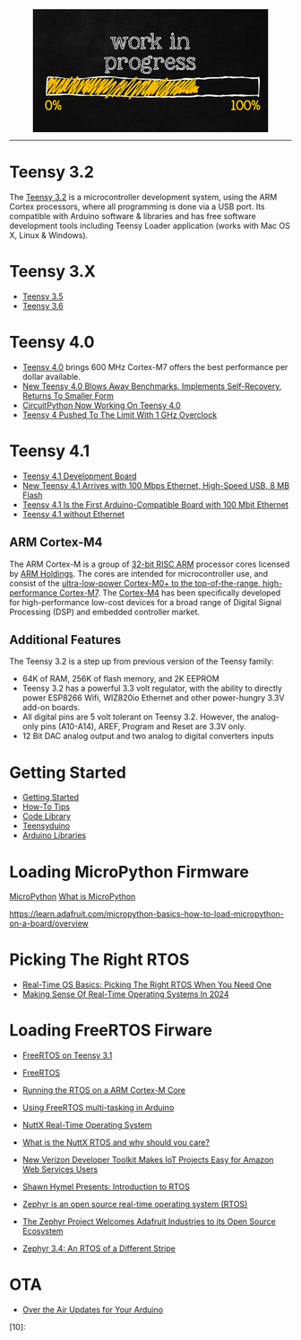 <!--
Maintainer:   jeffskinnerbox@yahoo.com / www.jeffskinnerbox.me
Version:      0.0.0
-->


<div align="center">
<img src="https://raw.githubusercontent.com/jeffskinnerbox/blog/main/content/images/banners-bkgrds/work-in-progress.jpg" title="These materials require additional work and are not ready for general use." align="center" width=420px height=219px>
</div>


---------------



# Teensy 3.2

The [Teensy 3.2][06] is a microcontroller development system,
using the ARM Cortex processors,
where all programming is done via a USB port.
Its compatible with Arduino software & libraries and has
free software development tools including Teensy Loader application
(works with Mac OS X, Linux & Windows).


# Teensy 3.X

* [Teensy 3.5](https://www.sparkfun.com/products/14055?utm_campaign=September+15%2C+2016&utm_source=hs_email&utm_medium=email&utm_content=35839602&_hsenc=p2ANqtz-_u6ZjfDLKRGNuGXIM27xBEjiiruIq3OthnasBlr6PeUld5krSOu7tNKhFFek4XVSRWauD1rvX2vXL29tLTjelNMOj0rg&_hsmi=35839568)
* [Teensy 3.6](https://www.sparkfun.com/products/14057?utm_campaign=September+15%2C+2016&utm_source=hs_email&utm_medium=email&utm_content=35839602&_hsenc=p2ANqtz--YLeNo8yN27XQdXKoYvoc5GLCvJFvVW_Uqy5vjQKlFNHwp5_ETiq7y3BJmyU914Fxa_Jh7cRHpwq__Gw0l-Ci0QGsEjA&_hsmi=35839568)


# Teensy 4.0

* [Teensy 4.0](https://blog.hackster.io/teensy-4-0-brings-600-mhz-cortex-m7-to-the-arduino-world-13d451477918) brings 600 MHz Cortex-M7 offers the best performance per dollar available.
* [New Teensy 4.0 Blows Away Benchmarks, Implements Self-Recovery, Returns To Smaller Form](https://hackaday.com/2019/08/07/new-teensy-4-0-blows-away-benchmarks-implements-self-recovery-returns-to-smaller-form/)
* [CircuitPython Now Working On Teensy 4.0](https://hackaday.com/2020/01/14/circuitpython-now-working-on-teensy-4-0/)
* [Teensy 4 Pushed To The Limit With 1 GHz Overclock](https://hackaday.com/2022/01/02/teensy-4-pushed-to-the-limit-with-1-ghz-overclock/)


# Teensy 4.1

* [Teensy 4.1 Development Board](https://www.pjrc.com/store/teensy41.html)
* [New Teensy 4.1 Arrives with 100 Mbps Ethernet, High-Speed USB, 8 MB Flash](https://hackaday.com/2020/05/11/new-teensy-4-1-arrives-with-100-mbps-ethernet-high-speed-usb-8-mb-flash/)
* [Teensy 4.1 Is the First Arduino-Compatible Board with 100 Mbit Ethernet](https://www.hackster.io/news/teensy-4-1-is-the-first-arduino-compatible-board-with-100-mbit-ethernet-2f4ff34384b6)
* [Teensy 4.1 without Ethernet](https://www.sparkfun.com/products/20359)


## ARM Cortex-M4

The ARM Cortex-M is a group of [32-bit RISC ARM][03] processor cores licensed by [ARM Holdings][02].
The cores are intended for microcontroller use, and consist of
the [ultra-low-power Cortex-M0+ to the top-of-the-range, high-performance Cortex-M7][05].
The [Cortex-M4][04] has been specifically developed for high-performance low-cost devices
for a broad range of Digital Signal Processing (DSP) and embedded controller market.


## Additional Features

The Teensy 3.2 is a step up from previous version of the Teensy family:

* 64K of RAM, 256K of flash memory, and 2K EEPROM
* Teensy 3.2 has a powerful 3.3 volt regulator,
with the ability to directly power ESP8266 Wifi,
WIZ820io Ethernet and other power-hungry 3.3V add-on boards.
* All digital pins are 5 volt tolerant on Teensy 3.2. However,
the analog-only pins (A10-A14), AREF, Program and Reset are 3.3V only.
* 12 Bit DAC analog output and two analog to digital converters inputs


# Getting Started

* [Getting Started](http://www.pjrc.com/teensy/first_use.html)
* [How-To Tips](http://www.pjrc.com/teensy/pins.html)
* [Code Library](http://www.pjrc.com/teensy/usb_debug_only.html)
* [Teensyduino](http://www.pjrc.com/teensy/teensyduino.html)
* [Arduino Libraries](http://www.pjrc.com/teensy/td_libs.html)


# Loading MicroPython Firmware

[MicroPython][01]
[What is MicroPython][02]

<https://learn.adafruit.com/micropython-basics-how-to-load-micropython-on-a-board/overview>


# Picking The Right RTOS

* [Real-Time OS Basics: Picking The Right RTOS When You Need One](https://hackaday.com/2021/02/24/real-time-os-basics-picking-the-right-rtos-when-you-need-one/)
* [Making Sense Of Real-Time Operating Systems In 2024](https://hackaday.com/2024/11/13/making-sense-of-real-time-operating-systems-in-2024/)


# Loading FreeRTOS Firware

* [FreeRTOS on Teensy 3.1](http://rishifranklin.blogspot.com/2014/03/freertos-on-teensy-31.html)
* [FreeRTOS](mavweb.mnsu.edu/hen/lec/FreeRTOS-TaskManagement_p1.pptx)
* [Running the RTOS on a ARM Cortex-M Core](http://www.freertos.org/RTOS-Cortex-M3-M4.html)
* [Using FreeRTOS multi-tasking in Arduino](https://www.hackster.io/feilipu/using-freertos-multi-tasking-in-arduino-ebc3cc)
* [NuttX Real-Time Operating System](http://www.nuttx.org/)
* [What is the NuttX RTOS and why should you care?](https://www.embedded.com/electronics-blogs/say-what-/4458729/What-is-the-NuttX-RTOS-and-why-should-you-care-)
* [New Verizon Developer Toolkit Makes IoT Projects Easy for Amazon Web Services Users](https://iotbusinessnews.com/2018/11/30/27014-new-verizon-developer-toolkit-makes-iot-projects-easy-for-amazon-web-services-users/)

* [Shawn Hymel Presents: Introduction to RTOS](https://www.youtube.com/playlist?list=PLEBQazB0HUyQ4hAPU1cJED6t3DU0h34bz)

* [Zephyr is an open source real-time operating system (RTOS)](https://hackaday.com/2018/04/11/zephyr-adds-features-platforms-and-windows/)
* [The Zephyr Project Welcomes Adafruit Industries to its Open Source Ecosystem](https://blog.adafruit.com/2020/03/02/the-zephyr-project-welcomes-adafruit-industries-to-its-open-source-ecosystem-zephyriot-zephyriot-linuxfoundation-linux-adafruit/)
* [Zephyr 3.4: An RTOS of a Different Stripe](https://www.electronicdesign.com/technologies/embedded/software/article/21273429/electronic-design-zephyr-34-an-rtos-of-a-different-stripe)


# OTA

* [Over the Air Updates for Your Arduino](https://hackaday.com/2018/01/18/over-the-air-updates-for-your-arduino/)



[01]:https://www.micropython.org/
[02]:http://www.arm.com/
[03]:https://en.wikipedia.org/wiki/ARM_architecture
[04]:https://www.arm.com/products/processors/cortex-m/cortex-m4-processor.php
[05]:http://ambiqmicro.com/news/why-choose-arm-cortex-m4-over-m0-wearables-and-iot
[06]:http://www.pjrc.com/teensy/index.html
[08]:
[09]:
[10]:
